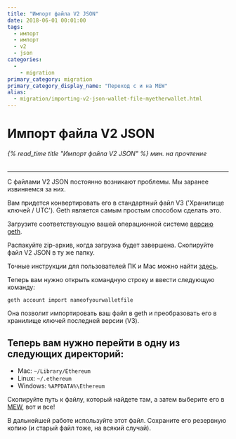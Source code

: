 ```yaml
---
title: "Импорт файла V2 JSON"
date: 2018-06-01 00:01:00
tags:
  - импорт
  - импорт
  - v2
  - json
categories:
  - 
    - migration
primary_category: migration
primary_category_display_name: "Переход с и на MEW"
alias:
  - migration/importing-v2-json-wallet-file-myetherwallet.html
---
```


# __Импорт файла V2 JSON__
###### {% read_time title "Импорт файла V2 JSON" %} мин. на прочтение
***

С файлами V2 JSON постоянно возникают проблемы. Мы заранее извиняемся за них.

Вам придется конвертировать его в стандартный файл V3 ('Хранилище ключей / UTC'). Geth является самым простым способом сделать это.

Загрузите соответствующую вашей операционной системе [версию geth](https://github.com/ethereum/go-ethereum/releases).

Распакуйте zip-архив, когда загрузка будет завершена. Скопируйте файл V2 JSON в ту же папку.

Точные инструкции для пользователей ПК и Mac можно найти [здесь](https://ethereum.stackexchange.com/questions/465/How-to-import-a-plain-private-key-into-geth-or-mist).

Теперь вам нужно открыть командную строку и ввести следующую команду:

`geth account import nameofyourwalletfile`

Она позволит импортировать ваш файл в geth и преобразовать его в хранилище ключей последней версии (V3).

## __Теперь вам нужно перейти в одну из следующих директорий:__

* Mac: `~/Library/Ethereum`
* Linux: `~/.ethereum`
* Windows: `%APPDATA%\Ethereum`

Скопируйте путь к файлу, который найдете там, а затем выберите его в [MEW](https://www.myetherwallet.com), вот и все!

В дальнейшей работе используйте этот файл. Сохраните его резервную копию (и старый файл тоже, на всякий случай).

